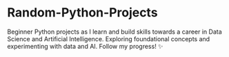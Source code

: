 # Random-Python-Projects
Beginner Python projects as I learn and build skills towards a career in Data Science and Artificial Intelligence. Exploring foundational concepts and experimenting with data and AI. Follow my progress! ✨
